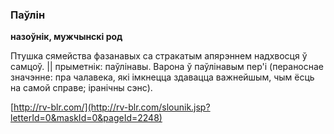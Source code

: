### Паўлін
**назоўнік, мужчынскі род**

Птушка сямейства фазанавых са стракатым апярэннем надхвосця ў самцоў. || прыметнік: паўлінавы. Варона ў паўлінавым пер'і (пераноснае значэнне: пра чалавека, які імкнецца здавацца важнейшым, чым ёсць на самой справе; іранічны сэнс).

<a rel="author">[http://rv-blr.com/](http://rv-blr.com/slounik.jsp?letterId=0&maskId=0&pageId=2248)</a>
